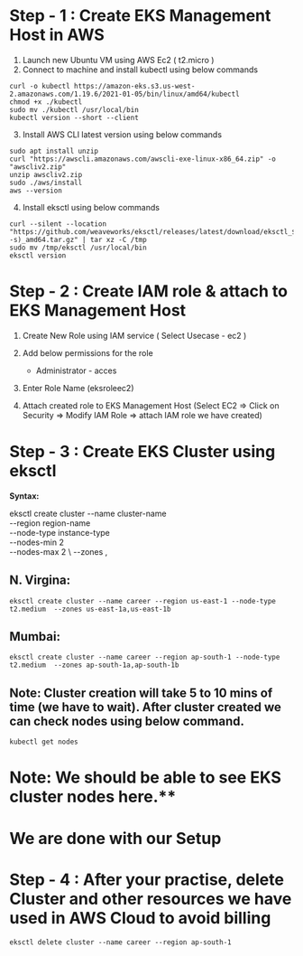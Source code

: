 # Step - 1 : Create EKS Management Host in AWS #

1) Launch new Ubuntu VM using AWS Ec2 ( t2.micro )	  
2) Connect to machine and install kubectl using below commands  
```
curl -o kubectl https://amazon-eks.s3.us-west-2.amazonaws.com/1.19.6/2021-01-05/bin/linux/amd64/kubectl
chmod +x ./kubectl
sudo mv ./kubectl /usr/local/bin
kubectl version --short --client
```
3) Install AWS CLI latest version using below commands 
```
sudo apt install unzip
curl "https://awscli.amazonaws.com/awscli-exe-linux-x86_64.zip" -o "awscliv2.zip"
unzip awscliv2.zip
sudo ./aws/install
aws --version
```

4) Install eksctl using below commands
```
curl --silent --location "https://github.com/weaveworks/eksctl/releases/latest/download/eksctl_$(uname -s)_amd64.tar.gz" | tar xz -C /tmp
sudo mv /tmp/eksctl /usr/local/bin
eksctl version
```
# Step - 2 : Create IAM role & attach to EKS Management Host #

1) Create New Role using IAM service ( Select Usecase - ec2 ) 	
2) Add below permissions for the role <br/>
	- Administrator - acces <br/>
		
3) Enter Role Name (eksroleec2) 
4) Attach created role to EKS Management Host (Select EC2 => Click on Security => Modify IAM Role => attach IAM role we have created) 

# Step - 3 : Create EKS Cluster using eksctl # 
**Syntax:** 

eksctl create cluster --name cluster-name  \
--region region-name \
--node-type instance-type \
--nodes-min 2 \
--nodes-max 2 \ 
--zones <AZ-1>,<AZ-2>

## N. Virgina: <br/>
`
eksctl create cluster --name career --region us-east-1 --node-type t2.medium  --zones us-east-1a,us-east-1b
`	
## Mumbai: <br/>
`
eksctl create cluster --name career --region ap-south-1 --node-type t2.medium  --zones ap-south-1a,ap-south-1b
`

## Note: Cluster creation will take 5 to 10 mins of time (we have to wait). After cluster created we can check nodes using below command.

`
 kubectl get nodes  
`

# Note: We should be able to see EKS cluster nodes here.**

# We are done with our Setup #
	
# Step - 4 : After your practise, delete Cluster and other resources we have used in AWS Cloud to avoid billing #

```
eksctl delete cluster --name career --region ap-south-1
```

